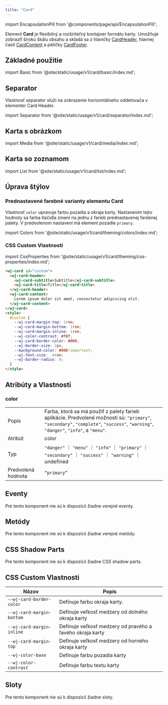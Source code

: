 ```yaml
---
title: "Card"
---
```


import EncapsulationPill from '@components/page/api/EncapsulationPill';

<EncapsulationPill type="shadow" />

Element **Card** je flexibilný a rozšíriteľný kontajner formátu karty. Umožňuje zobraziť širokú škálu obsahu a skladá sa z hlavičky [CardHeader](./card-header), hlavnej časti [CardContent](./card-content) a pätičky [CardFooter](./card-footer).

## Základné použitie

import Basic from '@site/static/usage/v1/card/basic/index.md';

<Basic />

## Separator

Vlastnosť separator slúži na zobrazenie horizontálneho oddelovača v elementer Card Header.

import Separator from '@site/static/usage/v1/card/separator/index.md';

<Separator />

## Karta s obrázkom

import Media from '@site/static/usage/v1/card/media/index.md';

<Media />

## Karta so zoznamom

import List from '@site/static/usage/v1/card/list/index.md';

<List />

## Úprava štýlov

### Prednastavené farebné varianty elementu Card

Vlastnosť `color` upravuje farbu pozadia a okraja karty. Nastavením tejto hodnoty sa farba tlačidla zmení na jednu z farieb prednastavenej farebnej palety.  V predvolenom nastavení má element pozadie `primary`. 

import Colors from '@site/static/usage/v1/card/theming/colors/index.md';

<Colors />


### CSS Custom Vlastnosti

import CssProperties from '@site/static/usage/v1/card/theming/css-properties/index.md';

<CssProperties />

```html
<wj-card id="custom">
  <wj-card-header>
    <wj-card-subtitle>Subtitle</wj-card-subtitle>
    <wj-card-title>Title</wj-card-title>
  </wj-card-header>
  <wj-card-content>
    Lorem ipsum dolor sit amet, consectetur adipiscing elit.
  </wj-card-content>
</wj-card>
<style>
  #custom {
    --wj-card-margin-top: 1rem;
    --wj-card-margin-bottom: 1rem;
    --wj-card-margin-inline: 1rem;
    --wj-color-contrast: #f0f;
    --wj-card-border-color: #000;
    --wj-border-size: 2px;
    --background-color: #000!important;
    --wj-font-size: .8rem;
    --wj-border-radius: 0;
  }
</style>
```

## Atribúty a Vlastnosti

### color

|  |  |
| --- | --- |
| Popis | Farba, ktorá sa má použiť z palety farieb aplikácie. Predvolené možnosti sú: `"primary"`, `"secondary"`, `"complete"`, `"success"`, `"warning"`, `"danger"`, `"info"`, a `"menu"`. |
| Atribút | color |
| Typ | `"danger"` ｜ `"menu"` ｜ `"info"` ｜ `"primary"` ｜ `"secondary"` ｜ `"success"` ｜ `"warning"` ｜ undefined |
| Predvolená hodnota | `“primary”` |

## Eventy

Pre tento komponent nie sú k dispozícii žiadne verejné eventy.

## Metódy

Pre tento komponent nie sú k dispozícii žiadne verejné metódy.

## CSS Shadow Parts

Pre tento komponent nie sú k dispozícií žiadne CSS shadow parts.

## CSS Custom Vlastnosti

| Názov | Popis |
| --- | --- |
| `-—wj-card-border-color` | Definuje farbu okraja karty. |
| `--wj-card-margin-bottom` | Definuje veľkosť medzery od dolného okraja karty |
| `--wj-card-margin-inline` | Definuje veľkosť medzery od pravého a ľavého okraja karty |
| `--wj-card-margin-top` | Definuje veľkosť medzery od horného okraja karty |
| `--wj-color-base` | Definuje farbu pozadia karty |
| `--wj-color-contrast` | Definuje farbu textu karty |

## Sloty

Pre tento komponent nie sú k dispozícií žiadne sloty.
